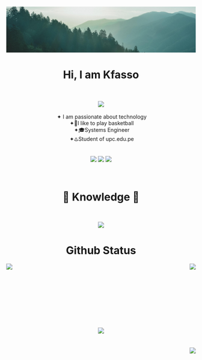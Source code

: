 ![BannerForest](forest.jpg)
<h1 align="center">Hi, I am Kfasso</h1>
<br/><br/>
<div align="center">
  <div>
    <div width="200"></div>
    <img src="https://i.pinimg.com/736x/39/84/06/398406f989fa18239001520596a6e840.jpg" width="170">
    <br/>
	  <p>
	  &nbsp;&#10022; I am passionate about technology<br>
  	  &nbsp;&#10022;🏀I like to play basketball<br>
  	  &nbsp;&#10022;🎓Systems Engineer<br>
  	  &nbsp;&#10022;♨️Student of upc.edu.pe<br>
	  </p>
  </div>
</div>
<br/>
<div align = "center">
<a href="https://www.linkedin.com/in/limber-lazaro" target="_blank"><img src="https://img.shields.io/badge/linkedin-%230077B5.svg?style=for-the-badge&logo=linkedin&logoColor=white"></a>
<a href="https://www.instagram.com/Limberlb" target="_blank"><img src="https://img.shields.io/badge/Instagram-%23E4405F.svg?style=for-the-badge&logo=Instagram&logoColor=white"></a>
<a href="https://x.com/LimberLazaro" target="_blank"><img src="https://img.shields.io/badge/X-%23000000.svg?style=for-the-badge&logo=X&logoColor=white"></a>
</div>
<br/><br/>
<h1 align="center">🔎 Knowledge 📖</h1>
<br/>
<p align="center">
  <a href="https://skillicons.dev">
    <img src="https://skillicons.dev/icons?i=cs,dotnet,astro,bash,html,css,js,figma,git,github,md,linux,postgres,sqlite,py,tailwind&perline=6" />
  </a>
</p>
<h1 align="center">Github Status</h1>
<div align="center">
<img src="https://github-readme-stats.vercel.app/api?username=Kfassolb&theme=onedark&hide_border=true&include_all_commits=false&count_private=false" align="left" widht="100"/>
<img src="https://github-readme-stats.vercel.app/api/top-langs/?username=Kfassolb&theme=onedark&hide_border=true&include_all_commits=false&count_private=false&layout=compact" align="right"/>
<br><br><br><br><br><br><br><br><br><br>
<img src="https://github-readme-streak-stats.herokuapp.com/?user=Kfassolb&theme=onedark&hide_border=true"/>
</div>
<br/><br/>
<img src="https://visitcount.itsvg.in/api?id=Kfassolb&icon=6&color=12)](https://visitcount.itsvg.in" align="right"/>
